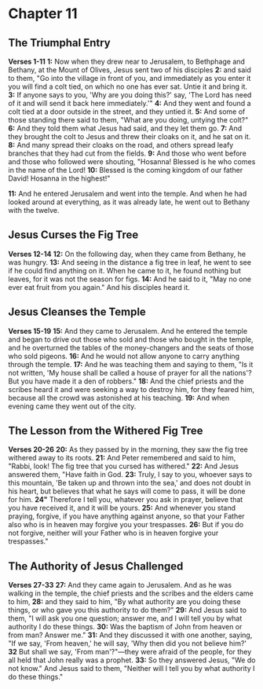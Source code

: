 # Chapter 11
## The Triumphal Entry
**Verses 1-11**
**1:** Now when they drew near to Jerusalem, to Bethphage and Bethany, at the Mount of Olives, Jesus sent two of his disciples
**2:** and said to them, "Go into the village in front of you, and immediately as you enter it you will find a colt tied, on which no one has ever sat. Untie it and bring it.
**3:** If anyone says to you, 'Why are you doing this?' say, 'The Lord has need of it and will send it back here immediately.'"
**4:** And they went and found a colt tied at a door outside in the street, and they untied it.
**5:** And some of those standing there said to them, "What are you doing, untying the colt?"
**6:** And they told them what Jesus had said, and they let them go.
**7:** And they brought the colt to Jesus and threw their cloaks on it, and he sat on it.
**8:** And many spread their cloaks on the road, and others spread leafy branches that they had cut from the fields.
**9:** And those who went before and those who followed were shouting, "Hosanna! Blessed is he who comes in the name of the Lord!
**10:** Blessed is the coming kingdom of our father David! Hosanna in the highest!"

**11:** And he entered Jerusalem and went into the temple. And when he had looked around at everything, as it was already late, he went out to Bethany with the twelve.

## Jesus Curses the Fig Tree
**Verses 12-14**
**12:** On the following day, when they came from Bethany, he was hungry.
**13:** And seeing in the distance a fig tree in leaf, he went to see if he could find anything on it. When he came to it, he found nothing but leaves, for it was not the season for figs.
**14:** And he said to it, "May no one ever eat fruit from you again." And his disciples heard it.

## Jesus Cleanses the Temple
**Verses 15-19**
**15:** And they came to Jerusalem. And he entered the temple and began to drive out those who sold and those who bought in the temple, and he overturned the tables of the money-changers and the seats of those who sold pigeons.
**16:** And he would not allow anyone to carry anything through the temple.
**17:** And he was teaching them and saying to them, "Is it not written, 'My house shall be called a house of prayer for all the nations'? But you have made it a den of robbers."
**18:** And the chief priests and the scribes heard it and were seeking a way to destroy him, for they feared him, because all the crowd was astonished at his teaching.
**19:** And when evening came they went out of the city.

## The Lesson from the Withered Fig Tree
**Verses 20-26**
**20:** As they passed by in the morning, they saw the fig tree withered away to its roots.
**21:** And Peter remembered and said to him, "Rabbi, look! The fig tree that you cursed has withered."
**22:** And Jesus answered them, "Have faith in God.
**23:** Truly, I say to you, whoever says to this mountain, 'Be taken up and thrown into the sea,' and does not doubt in his heart, but believes that what he says will come to pass, it will be done for him.
**24"** Therefore I tell you, whatever you ask in prayer, believe that you have received it, and it will be yours.
**25:** And whenever you stand praying, forgive, if you have anything against anyone, so that your Father also who is in heaven may forgive you your trespasses.
**26:** But if you do not forgive, neither will your Father who is in heaven forgive your trespasses."

## The Authority of Jesus Challenged
**Verses 27-33**
**27:** And they came again to Jerusalem. And as he was walking in the temple, the chief priests and the scribes and the elders came to him,
**28:** and they said to him, "By what authority are you doing these things, or who gave you this authority to do them?"
**29:** And Jesus said to them, "I will ask you one question; answer me, and I will tell you by what authority I do these things.
**30:** Was the baptism of John from heaven or from man? Answer me."
**31:** And they discussed it with one another, saying, "If we say, 'From heaven,' he will say, 'Why then did you not believe him?'
**32** But shall we say, 'From man'?"—they were afraid of the people, for they all held that John really was a prophet.
**33:** So they answered Jesus, "We do not know." And Jesus said to them, "Neither will I tell you by what authority I do these things."